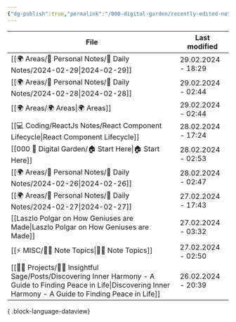 ```yaml
---
{"dg-publish":true,"permalink":"/000-digital-garden/recently-edited-notes/","dgPassFrontmatter":true,"noteIcon":"3","created":"2023-12-14T09:05:52.599+05:30","updated":"2023-12-14T09:12:44.868+05:30"}
---
```


| File                                                                                                                                                                       | Last modified      |
| -------------------------------------------------------------------------------------------------------------------------------------------------------------------------- | ------------------ |
| [[🌍 Areas/📧 Personal Notes/📓 Daily Notes/2024-02-29\|2024-02-29]]                                                                                                    | 29.02.2024 - 18:29 |
| [[🌍 Areas/📧 Personal Notes/📓 Daily Notes/2024-02-28\|2024-02-28]]                                                                                                    | 29.02.2024 - 02:44 |
| [[🌍 Areas/🌍 Areas\|🌍 Areas]]                                                                                                                                         | 29.02.2024 - 02:44 |
| [[💻 Coding/ReactJs Notes/React Component Lifecycle\|React Component Lifecycle]]                                                                                        | 28.02.2024 - 17:24 |
| [[000 🏡 Digital Garden/🏠 Start Here\|🏠 Start Here]]                                                                                                                  | 28.02.2024 - 02:53 |
| [[🌍 Areas/📧 Personal Notes/📓 Daily Notes/2024-02-26\|2024-02-26]]                                                                                                    | 28.02.2024 - 02:47 |
| [[🌍 Areas/📧 Personal Notes/📓 Daily Notes/2024-02-27\|2024-02-27]]                                                                                                    | 27.02.2024 - 17:43 |
| [[Laszlo Polgar on How Geniuses are Made\|Laszlo Polgar on How Geniuses are Made]]                                                                                      | 27.02.2024 - 03:32 |
| [[⚡ MISC/✍🏻 Note Topics\|✍🏻 Note Topics]]                                                                                                                             | 27.02.2024 - 02:50 |
| [[👷🏻 Projects/🧓🏻 Insightful Sage/Posts/Discovering Inner Harmony - A Guide to Finding Peace in Life\|Discovering Inner Harmony - A Guide to Finding Peace in Life]] | 26.02.2024 - 20:39 |

{ .block-language-dataview}